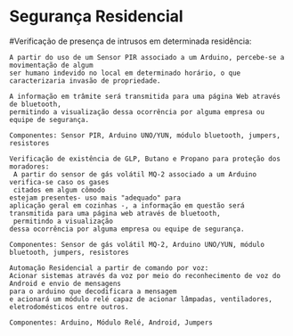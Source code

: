# Segurança Residencial

#Verificação de presença de intrusos em determinada residência:
        
    A partir do uso de um Sensor PIR associado a um Arduino, percebe-se a movimentação de algum 
    ser humano indevido no local em determinado horário, o que caracterizaria invasão de propriedade.
    
    A informação em trâmite será transmitida para uma página Web através de bluetooth, 
    permitindo a visualização dessa ocorrência por alguma empresa ou equipe de segurança.

    Componentes: Sensor PIR, Arduino UNO/YUN, módulo bluetooth, jumpers, resistores

    Verificação de existência de GLP, Butano e Propano para proteção dos moradores:
     A partir do sensor de gás volátil MQ-2 associado a um Arduino verifica-se caso os gases
     citados em algum cômodo 
    estejam presentes- uso mais "adequado" para 
    aplicação geral em cozinhas -, a informação em questão será transmitida para uma página web através de bluetooth,
     permitindo a visualização
    dessa ocorrência por alguma empresa ou equipe de segurança.

    Componentes: Sensor de gás volátil MQ-2, Arduino UNO/YUN, módulo bluetooth, jumpers, resistores
    
    Automação Residencial a partir de comando por voz:
    Acionar sistemas através da voz por meio do reconhecimento de voz do Android e envio de mensagens 
    para o arduino que decodificara a mensagem 
    e acionará um módulo relé capaz de acionar lâmpadas, ventiladores, eletrodomésticos entre outros.
    
    Componentes: Arduino, Módulo Relé, Android, Jumpers



